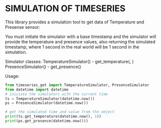 # SIMULATION OF TIMESERIES

This library provides a simulation tool to get data of Temperature and Presense sensor:

You must initiate the simulator with a base timestamp and the simulator will provide the temperature and presence values,
also returning the simulated timestamp, where 1 second in the real world will be 1 second in the simulation.

Simulator classes:
TemperatureSimulator(<current datetime>)
    - get_temperature(<current datetime>, <heatpump status>)
PresenceSimulator(<current datetime>)
    - get_presence(<current datetime>)

Usage:
```python
from timeseries_get import TemperatureSimulator, PresenceSimulator
from datetime import datetime
# iniciate the simulators with the current time
ts = TemperatureSimulator(datetime.now())
ps = PresenceSimulator(datetime.now())

# get the simulated time and value from the object
print(ts.get_temperature(datetime.now(), 1))
print(ps.get_presence(datetime.now()))

```

